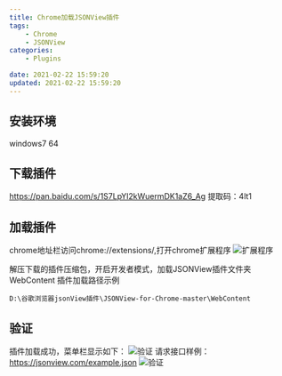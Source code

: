```yaml
---
title: Chrome加载JSONView插件
tags:
	- Chrome
	- JSONView
categories: 
	- Plugins

date: 2021-02-22 15:59:20	
updated: 2021-02-22 15:59:20
---
```

## <span id="inline-blue">安装环境</span>
windows7 64

## <span id="inline-blue">下载插件</span>
https://pan.baidu.com/s/1S7LpYl2kWuermDK1aZ6_Ag
提取码：4lt1

## <span id="inline-blue">加载插件</span>
chrome地址栏访问chrome://extensions/,打开chrome扩展程序
![扩展程序](/images/chrome/chrome_2021_02_22_001.png)

解压下载的插件压缩包，开启开发者模式，加载JSONView插件文件夹WebContent
插件加载路径示例
```shell
D:\谷歌浏览器jsonView插件\JSONView-for-Chrome-master\WebContent
```

## <span id="inline-blue">验证</span>
插件加载成功，菜单栏显示如下：
![验证](/images/chrome/chrome_jsonview_2021_02_22_001.png)
请求接口样例：https://jsonview.com/example.json
![验证](/images/chrome/chrome_jsonview_2021_02_22_002.png)

